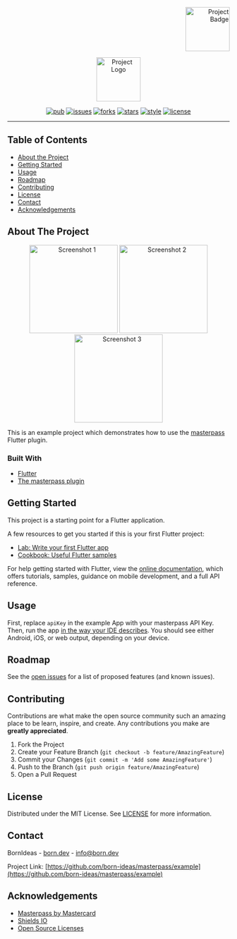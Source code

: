 <!-- PROJECT LOGO -->
<p align="right">
<a href="https://flutter.dev">
<img src="https://raw.githubusercontent.com/born-ideas/masterpass/master/example/assets/project_badge.png" height="100" alt="Project Badge">
</a>
</p>
<p align="center">
<img src="https://raw.githubusercontent.com/born-ideas/masterpass/master/example/assets/project_logo.png" height="100" alt="Project Logo" />
</p>

<!-- PROJECT SHIELDS -->
<p align="center">
<a href="https://pub.dev/packages/masterpass"><img src="https://img.shields.io/pub/v/masterpass" alt="pub"></a>
<a href="https://github.com/born-ideas/masterpass/issues"><img src="https://img.shields.io/github/issues/born-ideas/masterpass" alt="issues"></a>
<a href="https://github.com/born-ideas/masterpass/network"><img src="https://img.shields.io/github/forks/born-ideas/masterpass" alt="forks"></a>
<a href="https://github.com/born-ideas/masterpass/stargazers"><img src="https://img.shields.io/github/stars/born-ideas/masterpass" alt="stars"></a>
<a href="https://dart.dev/guides/language/effective-dart/style"><img src="https://img.shields.io/badge/style-effective_dart-40c4ff.svg" alt="style"></a>
<a href="https://github.com/born-ideas/masterpass/blob/master/LICENSE"><img src="https://img.shields.io/github/license/born-ideas/masterpass" alt="license"></a>
</p>

---

<!-- TABLE OF CONTENTS -->
## Table of Contents

* [About the Project](#about-the-project)
* [Getting Started](#getting-started)
* [Usage](#usage)
* [Roadmap](#roadmap)
* [Contributing](#contributing)
* [License](#license)
* [Contact](#contact)
* [Acknowledgements](#acknowledgements)



<!-- ABOUT THE PROJECT -->
## About The Project
<p align="center">
<img src="https://raw.githubusercontent.com/born-ideas/masterpass/master/example/assets/screenshot_1.jpeg" width="200" alt="Screenshot 1" />
<img src="https://raw.githubusercontent.com/born-ideas/masterpass/master/example/assets/screenshot_2.jpeg" width="200" alt="Screenshot 2" />
<img src="https://raw.githubusercontent.com/born-ideas/masterpass/master/example/assets/screenshot_3.jpeg" width="200" alt="Screenshot 3" />
</p>

This is an example project which demonstrates how to use the [masterpass](https://pub.dev/packages/masterpass) Flutter plugin.

### Built With
* [Flutter](https://flutter.dev/)
* [The masterpass plugin](https://pub.dev/packages/masterpass)


<!-- GETTING STARTED -->
## Getting Started
This project is a starting point for a Flutter application.

A few resources to get you started if this is your first Flutter project:

- [Lab: Write your first Flutter app](https://flutter.dev/docs/get-started/codelab)
- [Cookbook: Useful Flutter samples](https://flutter.dev/docs/cookbook)

For help getting started with Flutter, view the
[online documentation](https://flutter.dev/docs), which offers tutorials,
samples, guidance on mobile development, and a full API reference.



<!-- USAGE EXAMPLES -->
## Usage
First, replace `apiKey` in the example App with your masterpass API Key. 
Then, run the app [in the way your IDE describes](https://flutter.dev/docs/get-started/test-drive).
You should see either Android, iOS, or web output, depending on your device.



<!-- ROADMAP -->
## Roadmap

See the [open issues](https://github.com/othneildrew/Best-README-Template/issues) for a list of proposed features (and known issues).



<!-- CONTRIBUTING -->
## Contributing

Contributions are what make the open source community such an amazing place to be learn, inspire, and create. Any contributions you make are **greatly appreciated**.

1. Fork the Project
2. Create your Feature Branch (`git checkout -b feature/AmazingFeature`)
3. Commit your Changes (`git commit -m 'Add some AmazingFeature'`)
4. Push to the Branch (`git push origin feature/AmazingFeature`)
5. Open a Pull Request



<!-- LICENSE -->
## License

Distributed under the MIT License. See [LICENSE](../LICENSE) for more information.



<!-- CONTACT -->
## Contact

BornIdeas - [born.dev](https://www.born.dev) - [info@born.dev](mailto:support@born.dev)

Project Link: [https://github.com/born-ideas/masterpass/example](https://github.com/born-ideas/masterpass/example)



<!-- ACKNOWLEDGEMENTS -->
## Acknowledgements
* [Masterpass by Mastercard](https://masterpass.com/en-za.html)
* [Shields IO](https://shields.io)
* [Open Source Licenses](https://choosealicense.com)